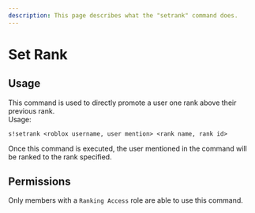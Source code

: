 ```yaml
---
description: This page describes what the "setrank" command does.
---
```


# Set Rank

## Usage

This command is used to directly promote a user one rank above their previous rank.  
Usage:

```text
s!setrank <roblox username, user mention> <rank name, rank id>
```

Once this command is executed, the user mentioned in the command will be ranked to the rank specified.

## Permissions

Only members with a `Ranking Access` role are able to use this command.

